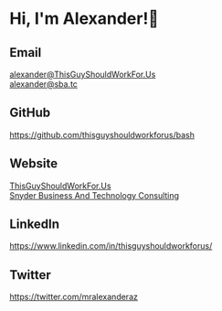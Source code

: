 # Hi, I'm Alexander!👋

## Email

<alexander@ThisGuyShouldWorkFor.Us>  
<alexander@sba.tc>  

## GitHub

https://github.com/thisguyshouldworkforus/bash

## Website

[ThisGuyShouldWorkFor.Us](https://www.thisguyshouldworkfor.us/)  
[Snyder Business And Technology Consulting](https://www.sba.tc)  

## LinkedIn

<https://www.linkedin.com/in/thisguyshouldworkforus/>

## Twitter

<https://twitter.com/mralexanderaz>

